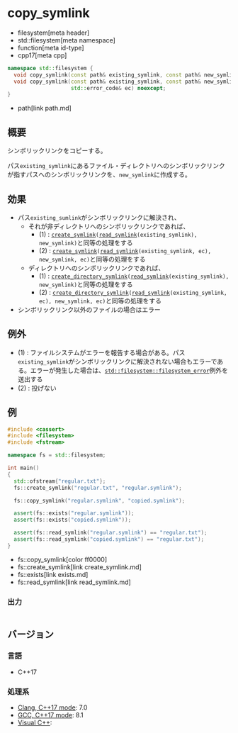 # copy_symlink
* filesystem[meta header]
* std::filesystem[meta namespace]
* function[meta id-type]
* cpp17[meta cpp]

```cpp
namespace std::filesystem {
  void copy_symlink(const path& existing_symlink, const path& new_symlink); // (1)
  void copy_symlink(const path& existing_symlink, const path& new_symlink,
                    std::error_code& ec) noexcept;                          // (2)
}
```
* path[link path.md]

## 概要
シンボリックリンクをコピーする。

パス`existing_symlink`にあるファイル・ディレクトリへのシンボリックリンクが指すパスへのシンボリックリンクを、`new_symlink`に作成する。


## 効果
- パス`existing_sumlink`がシンボリックリンクに解決され、
    - それが非ディレクトリへのシンボリックリンクであれば、
        - (1) : [`create_symlink`](create_symlink.md)`(`[`read_symlink`](read_symlink.md)`(existing_symlink), new_symlink)`と同等の処理をする
        - (2) : [`create_symlink`](create_symlink.md)`(`[`read_symlink`](read_symlink.md)`(existing_symlink, ec), new_symlink, ec)`と同等の処理をする
    - ディレクトリへのシンボリックリンクであれば、
        - (1) : [`create_directory_symlink`](create_directory_symlink.md)`(`[`read_symlink`](read_symlink.md)`(existing_symlink), new_symlink)`と同等の処理をする
        - (2) : [`create_directory_symlink`](create_directory_symlink.md)`(`[`read_symlink`](read_symlink.md)`(existing_symlink, ec), new_symlink, ec)`と同等の処理をする
- シンボリックリンク以外のファイルの場合はエラー


## 例外
- (1) : ファイルシステムがエラーを報告する場合がある。パス`existing_symlink`がシンボリックリンクに解決されない場合もエラーである。エラーが発生した場合は、[`std::filesystem::filesystem_error`](filesystem_error.md)例外を送出する
- (2) : 投げない


## 例
```cpp example
#include <cassert>
#include <filesystem>
#include <fstream>

namespace fs = std::filesystem;

int main()
{
  std::ofstream{"regular.txt"};
  fs::create_symlink("regular.txt", "regular.symlink");

  fs::copy_symlink("regular.symlink", "copied.symlink");

  assert(fs::exists("regular.symlink"));
  assert(fs::exists("copied.symlink"));

  assert(fs::read_symlink("regular.symlink") == "regular.txt");
  assert(fs::read_symlink("copied.symlink") == "regular.txt");
}
```
* fs::copy_symlink[color ff0000]
* fs::create_symlink[link create_symlink.md]
* fs::exists[link exists.md]
* fs::read_symlink[link read_symlink.md]

### 出力
```
```

## バージョン
### 言語
- C++17

### 処理系
- [Clang, C++17 mode](/implementation.md#clang): 7.0
- [GCC, C++17 mode](/implementation.md#gcc): 8.1
- [Visual C++](/implementation.md#visual_cpp):
